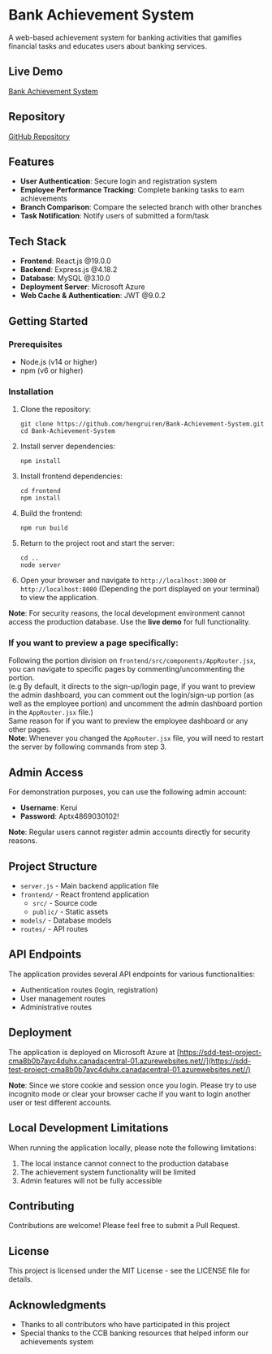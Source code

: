 # Bank Achievement System

A web-based achievement system for banking activities that gamifies financial tasks and educates users about banking services.

## Live Demo

[Bank Achievement System](https://sdd-test-project-cma8b0b7ayc4duhx.canadacentral-01.azurewebsites.net//)

## Repository

[GitHub Repository](https://github.com/hengruiren/Bank-Achievement-System)

## Features

- **User Authentication**: Secure login and registration system
- **Employee Performance Tracking**: Complete banking tasks to earn achievements
- **Branch Comparison**: Compare the selected branch with other branches
- **Task Notification**: Notify users of submitted a form/task

## Tech Stack

- **Frontend**: React.js @19.0.0
- **Backend**: Express.js @4.18.2
- **Database**: MySQL @3.10.0
- **Deployment Server**: Microsoft Azure
- **Web Cache & Authentication**: JWT @9.0.2

## Getting Started

### Prerequisites

- Node.js (v14 or higher)
- npm (v6 or higher)

### Installation

1. Clone the repository:
   ```
   git clone https://github.com/hengruiren/Bank-Achievement-System.git
   cd Bank-Achievement-System
   ```

2. Install server dependencies:
   ```
   npm install
   ```

3. Install frontend dependencies:
   ```
   cd frontend
   npm install
   ```

4. Build the frontend:
   ```
   npm run build
   ```

5. Return to the project root and start the server:
   ```
   cd ..
   node server
   ```

6. Open your browser and navigate to `http://localhost:3000` or `http://localhost:8080` (Depending the port displayed on your terminal) to view the application.

**Note**: For security reasons, the local development environment cannot access the production database. Use the **live demo** for full functionality. 

### If you want to preview a page specifically: 
Following the portion division on `frontend/src/components/AppRouter.jsx`, you can navigate to specific pages by commenting/uncommenting the portion.\
(e.g By default, it directs to the sign-up/login page, if you want to preview the admin dashboard, you can comment out the login/sign-up portion (as well as the employee portion) and uncomment the admin dashboard portion in the `AppRouter.jsx` file.)\
Same reason for if you want to preview the employee dashboard or any other pages. \
**Note**: Whenever you changed the `AppRouter.jsx` file, you will need to restart the server by following commands from step 3. 

## Admin Access

For demonstration purposes, you can use the following admin account:

- **Username**: Kerui
- **Password**: Aptx4869030102!

**Note**: Regular users cannot register admin accounts directly for security reasons.

## Project Structure

- `server.js` - Main backend application file
- `frontend/` - React frontend application
    - `src/` - Source code
    - `public/` - Static assets
- `models/` - Database models
- `routes/` - API routes

## API Endpoints

The application provides several API endpoints for various functionalities:

- Authentication routes (login, registration)
- User management routes
- Administrative routes

## Deployment

The application is deployed on Microsoft Azure at [https://sdd-test-project-cma8b0b7ayc4duhx.canadacentral-01.azurewebsites.net//](https://sdd-test-project-cma8b0b7ayc4duhx.canadacentral-01.azurewebsites.net//)

**Note**: Since we store cookie and session once you login. Please try to use incognito mode or clear your browser cache if you want to login another user or test different accounts. 


## Local Development Limitations

When running the application locally, please note the following limitations:

1. The local instance cannot connect to the production database
2. The achievement system functionality will be limited
3. Admin features will not be fully accessible

## Contributing

Contributions are welcome! Please feel free to submit a Pull Request.

## License

This project is licensed under the MIT License - see the LICENSE file for details.

## Acknowledgments

- Thanks to all contributors who have participated in this project
- Special thanks to the CCB banking resources that helped inform our achievements system
